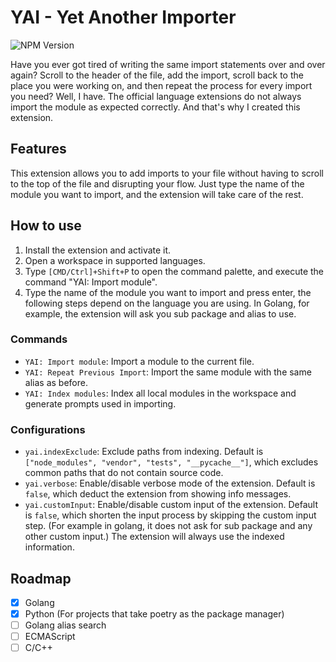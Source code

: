 # YAI - Yet Another Importer

![NPM Version](https://img.shields.io/badge/dynamic/json?url=https%3A%2F%2Fgithub.com%2Fpowerfooi%2Fyai-vscode%2Fraw%2Fmain%2Fpackage.json&query=%24.version&label=NPM%20Version)


Have you ever got tired of writing the same import statements over and over again? Scroll to the header of the file, add the import, scroll back to the place you were working on, and then repeat the process for every import you need? Well, I have. The official language extensions do not always import the module as expected correctly. And that's why I created this extension.

## Features

This extension allows you to add imports to your file without having to scroll to the top of the file and disrupting your flow. Just type the name of the module you want to import, and the extension will take care of the rest.

## How to use

1. Install the extension and activate it.
2. Open a workspace in supported languages.
3. Type `[CMD/Ctrl]+Shift+P` to open the command palette, and execute the command "YAI: Import module".
4. Type the name of the module you want to import and press enter, the following steps depend on the language you are using. In Golang, for example, the extension will ask you sub package and alias to use.

### Commands

- `YAI: Import module`: Import a module to the current file.
- `YAI: Repeat Previous Import`: Import the same module with the same alias as before.
- `YAI: Index modules`: Index all local modules in the workspace and generate prompts used in importing.

### Configurations

- `yai.indexExclude`: Exclude paths from indexing. Default is `["node_modules", "vendor", "tests", "__pycache__"]`, which excludes common paths that do not contain source code.
- `yai.verbose`: Enable/disable verbose mode of the extension. Default is `false`, which deduct the extension from showing info messages.
- `yai.customInput`: Enable/disable custom input of the extension. Default is `false`, which shorten the input process by skipping the custom input step. (For example in golang, it does not ask for sub package and any other custom input.) The extension will always use the indexed information.

## Roadmap

- [x] Golang
- [x] Python (For projects that take poetry as the package manager)
- [ ] Golang alias search
- [ ] ECMAScript
- [ ] C/C++
